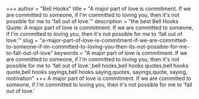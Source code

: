 +++
author = "Bell Hooks"
title = "A major part of love is commitment. If we are committed to someone, if I'm committed to loving you, then it's not possible for me to 'fall out of love.'"
description = "the best Bell Hooks Quote: A major part of love is commitment. If we are committed to someone, if I'm committed to loving you, then it's not possible for me to 'fall out of love.'"
slug = "a-major-part-of-love-is-commitment-if-we-are-committed-to-someone-if-im-committed-to-loving-you-then-its-not-possible-for-me-to-fall-out-of-love"
keywords = "A major part of love is commitment. If we are committed to someone, if I'm committed to loving you, then it's not possible for me to 'fall out of love.',bell hooks,bell hooks quotes,bell hooks quote,bell hooks sayings,bell hooks saying,quotes, sayings,quote, saying, motivation"
+++
A major part of love is commitment. If we are committed to someone, if I'm committed to loving you, then it's not possible for me to 'fall out of love.'
